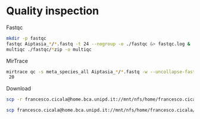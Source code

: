 # Quality inspection
Fastqc
```bash
mkdir -p fastqc
fastqc Aiptasia_*/*.fastq -t 24 --nogroup -o ./fastqc &> fastqc.log &
multiqc ./fastqc/*zip -o multiqc
```

MirTrace
```bash
mirtrace qc -s meta_species_all Aiptasia_*/*.fastq -w --uncollapse-fasta --t
 20
```

Download
```bash
scp -r francesco.cicala@home.bca.unipd.it://mnt/nfs/home/francesco.cicala/Corals/Raw_Seqs/mirtrace.20240117-184928.103/OUTPUTS .

scp francesco.cicala@home.bca.unipd.it://mnt/nfs/home/francesco.cicala/Corals/Raw_Seqs/multiqc/multiqc_report.html
```